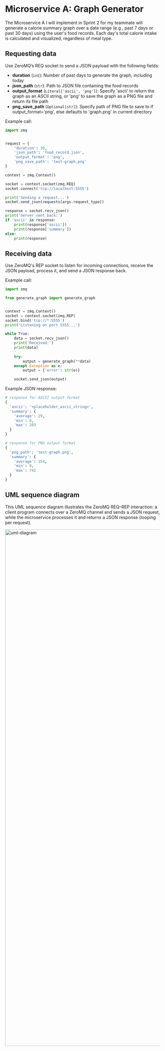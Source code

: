 # Microservice A: Graph Generator

The Microservice A I will implement in Sprint 2 for my teammate will generate a calorie summary graph over a date range (e.g., past 7 days or past 30 days) using the user's food records. Each day's total calorie intake is calculated and visualized, regardless of meal type.

## Requesting data

Use ZeroMQ’s REQ socket to send a JSON payload with the following fields:
- **duration** (`int`): Number of past days to generate the graph, including today
- **json_path** (`str`): Path to JSON file containing the food records
- **output_format** (`Literal['ascii', 'png']`): Specify 'ascii' to return the graph as an ASCII string, or 'png' to save the graph as a PNG file and return its file path
- **png_save_path** (`Optional[str]`): Specify path of PNG file to save to if output_format='png', else defaults to 'graph.png' in current directory

Example call:
```python
import zmq


request = {
    'duration': 30,
    'json_path': 'food_record.json',
    'output_format': 'png',
    'png_save_path': 'test-graph.png'
}

context = zmq.Context()

socket = context.socket(zmq.REQ)
socket.connect('tcp://localhost:5555')

print('Sending a request...')
socket.send_json(requests[args.request_type])

response = socket.recv_json()
print('Server sent back:')
if 'ascii' in response:
    print(response['ascii'])
    print(response['summary'])
else:
    print(response)

```

## Receiving data

Use ZeroMQ's REP socket to listen for incoming connections, receive the JSON payload, process it, and send a JSON response back.

Example call:
```python
import zmq

from generate_graph import generate_graph


context = zmq.Context()
socket = context.socket(zmq.REP)
socket.bind('tcp://*:5555')
print('Listening on port 5555...')

while True:
    data = socket.recv_json()
    print('Received:')
    print(data)
    
    try:
        output = generate_graph(**data)
    except Exception as e:
        output = {'error': str(e)}

    socket.send_json(output)

```

Example JSON response:
```python
# response for ASCII output format
{
  'ascii': '<placeholder_ascii_string>',
  'summary': {
    'average': 29,
    'min': 0,
    'max': 203
  }
}

# response for PNG output format
{
  'png_path': 'test-graph.png',
  'summary': {
    'average': 354,
    'min': 0,
    'max': 742
  }
}

```

## UML sequence diagram

This UML sequence diagram illustrates the ZeroMQ REQ–REP interaction: a client program connects over a ZeroMQ channel and sends a JSON request, while the microservice processes it and returns a JSON response (looping per request).

<img width="3966" height="1681" alt="uml-diagram" src="https://github.com/user-attachments/assets/34407c58-f675-4ee2-8082-a7351655f157" />
